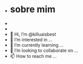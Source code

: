 - # sobre mim
- 
- 
- 👋 Hi, I’m @killuaisbest
- 👀 I’m interested in ...
- 🌱 I’m currently learning ...
- 💞️ I’m looking to collaborate on ...
- 📫 How to reach me ...

<!---
killuaisbest/killuaisbest is a ✨ special ✨ repository because its `README.md` (this file) appears on your GitHub profile.
You can click the Preview link to take a look at your changes.
--->
